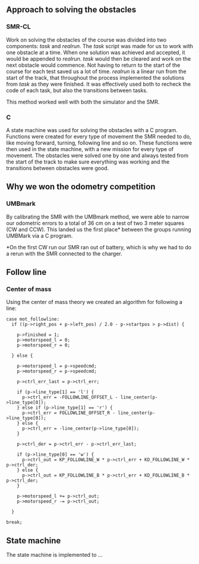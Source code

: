 ## Approach to solving the obstacles
### SMR-CL
Work on solving the obstacles of the course was divided into two components: *task* and *realrun*.
The *task* script was made for us to work with one obstacle at a time. When one solution was achieved and accepted, it would be appended to *realrun*. *task* would then be cleared and work on the next obstacle would commence. Not having to return to the start of the course for each test saved us a lot of time.
*realrun* is a linear run from the start of the track, that throughout the process implemented the solutions from *task* as they were finished. It was effectively used both to recheck the code of each task, but also the transitions between tasks.

This method worked well with both the simulator and the SMR.

### C
A state machine was used for solving the obstacles with a C program. Functions were created for every type of movement the SMR needed to do, like moving forward, turning, following line and so on. These functions were then used in the state machine, with a new mission for every type of movement. The obstacles were solved one by one and always tested from the start of the track to make sure everything was working and the transitions between obstacles were good.

## Why we won the odometry competition
### UMBmark
By calibrating the SMR with the UMBmark method, we were able to narrow our odometric errors to a total of 36 cm on a test of two 3 meter squares (CW and CCW). This landed us the first place* between the groups running UMBMark via a C program. 

*On the first CW run our SMR ran out of battery, which is why we had to do a rerun with the SMR connected to the charger.

## Follow line
### Center of mass
Using the center of mass theory we created an algorithm for following a line:

    case mot_followline:
      if ((p->right_pos + p->left_pos) / 2.0 - p->startpos > p->dist) {

        p->finished = 1;
        p->motorspeed_l = 0;
        p->motorspeed_r = 0;

      } else {

        p->motorspeed_l = p->speedcmd;
        p->motorspeed_r = p->speedcmd;

        p->ctrl_err_last = p->ctrl_err;

        if (p->line_type[1] == 'l') {
          p->ctrl_err = -FOLLOWLINE_OFFSET_L - line_center(p->line_type[0]);
        } else if (p->line_type[1] == 'r') {
          p->ctrl_err = FOLLOWLINE_OFFSET_R - line_center(p->line_type[0]);
        } else {
          p->ctrl_err = -line_center(p->line_type[0]);
        }
        
        p->ctrl_der = p->ctrl_err - p->ctrl_err_last;

        if (p->line_type[0] == 'w') {
          p->ctrl_out = KP_FOLLOWLINE_W * p->ctrl_err + KD_FOLLOWLINE_W * p->ctrl_der;
        } else {
          p->ctrl_out = KP_FOLLOWLINE_B * p->ctrl_err + KD_FOLLOWLINE_B * p->ctrl_der;
        }
 
        p->motorspeed_l += p->ctrl_out;
        p->motorspeed_r -= p->ctrl_out;

      }

    break;

## State machine
The state machine is implemented to ...
